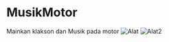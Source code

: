 # MusikMotor
Mainkan klakson dan Musik pada motor
![Alat](https://user-images.githubusercontent.com/107682778/178405072-67dbe359-47d0-4377-9fe1-64ce6a79d9cd.jpeg)
![Alat2](https://user-images.githubusercontent.com/107682778/178405076-9f2aa15a-0399-4a4c-8bb1-54cbfcc78193.jpeg)
